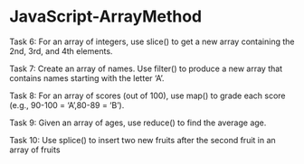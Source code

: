 # JavaScript-ArrayMethod
Task 6: For an array of integers, use slice() to get a new array containing the 2nd, 3rd, and 4th elements.

Task 7: Create an array of names. Use filter() to produce a new array that contains names starting with the letter ‘A’.

Task 8: For an array of scores (out of 100), use map() to grade each score (e.g., 90-100 = ‘A’,80-89 = ‘B’).

Task 9: Given an array of ages, use reduce() to find the average age.

Task 10: Use splice() to insert two new fruits after the second fruit in an array of fruits
